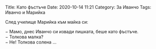Title: Като фъстъче
Date: 2020-10-14 11:21
Category: За Иванчо
Tags: Иванчо и Марийка

След училище Марийка към майка си:

&minus; Мамо, днес Иванчо си извади пишката, беше като фъстъче.  
&minus; Толкова малка?   
&minus; Не! Толкова солена ...  